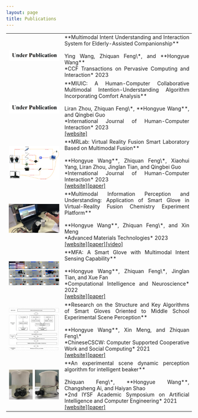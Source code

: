 ```yaml
---
layout: page
title: Publications
---
```

<table>
<colgroup>
<col width="30%" />
<col width="70%" />
</colgroup>
<tbody>
<tr>

<td><img src="/assets/img/up.png" width="250"></td>
<td markdown="span" style="text-align:justify">**Multimodal Intent Understanding and Interaction System for Elderly-Assisted Companionship**<br><br>Ying Wang, Zhiquan Feng\*, and **Hongyue Wang**<br>*CCF Transactions on Pervasive Computing and Interaction* 2023<br></td>
</tr>
<tr>
<td><img src="/assets/img/up.png" width="250"></td><td markdown="span" style="text-align:justify">**MIUIC: A Human-Computer Collaborative Multimodal Intention-Understanding Algorithm Incorporating Comfort Analysis**<br><br>Liran Zhou, Zhiquan Feng\*, **Hongyue Wang**, and Qingbei Guo<br>*International Journal of Human-Computer Interaction* 2023<br><a href="https://www.tandfonline.com/doi/abs/10.1080/10447318.2023.2247606?journalCode=hihc20" target="_blank">[website]</a></td>
</tr>
<tr>
<td><img src="/assets/img/2023_ijhci.png" width="250"></td><td markdown="span" style="text-align:justify">**MRLab: Virtual Reality Fusion Smart Laboratory Based on Multimodal Fusion**<br><br>**Hongyue Wang**, Zhiquan Feng\*, Xiaohui Yang, Liran Zhou, Jinglan Tian, and Qingbei Guo<br>*International Journal of Human-Computer Interaction* 2023<br><a href="https://www.tandfonline.com/doi/abs/10.1080/10447318.2023.2227823" target="_blank">[website]</a><a href="/assets/pubs/MRLab Virtual Reality Fusion Smart Laboratory Based on Multimodal Fusion.pdf" target="_blank">[paper]</a></td>
</tr>
<tr>
<td><img src="/assets/img/2022_am.png" width="250"></td><td markdown="span" style="text-align:justify">**Multimodal Information Perception and Understanding: Application of Smart Glove in Virtual-Reality Fusion Chemistry Experiment Platform**<br><br>**Hongyue Wang**, Zhiquan Feng\*, and Xin Meng<br>*Advanced Materials Technologies* 2023<br><a href="https://onlinelibrary.wiley.com/doi/abs/10.1002/admt.202200549" target="_blank">[website]</a><a href="/assets/pubs/Multimodal Information Perception and Understanding：Application of Smart Glove in Virtual-Reality Fusion Chemistry Experiment Platform.pdf" target="_blank">[paper]</a><a href="https://youtu.be/8btwYEO1cd4" target="_blank">[video]</a></td>
</tr>
<tr>
<td><img src="/assets/img/2022_cin.png" width="250"></td><td markdown="span" style="text-align:justify">**MFA: A Smart Glove with Multimodal Intent Sensing Capability**<br><br>**Hongyue Wang**, Zhiquan Feng\*, Jinglan Tian, and Xue Fan<br>*Computational Intelligence and Neuroscience* 2022<br><a href="https://www.hindawi.com/journals/cin/2022/3545850/" target="_blank">[website]</a><a href="/assets/pubs/MFA：A Smart Glove with Multimodal Intent Sensing Capability.pdf" target="_blank">[paper]</a></td>
</tr>
<tr>
<td><img src="/assets/img/2021_cscw.png" width="250"></td><td markdown="span" style="text-align:justify">**Research on the Structure and Key Algorithms of Smart Gloves Oriented to Middle School Experimental Scene Perception**<br><br>**Hongyue Wang**, Xin Meng, and Zhiquan Feng\*<br>*ChineseCSCW: Computer Supported Cooperative Work and Social Computing* 2021<br><a href="https://link.springer.com/chapter/10.1007/978-981-19-4546-5_32" target="_blank">[website]</a><a href="/assets/pubs/Research on the Structure and Key Algorithms of Smart Gloves Oriented to Middle School Experimental Scene Perception.pdf" target="_blank">[paper]</a></td>
</tr>
<tr>
<td><img src="/assets/img/2021_iysf.png" width="250"></td><td markdown="span" style="text-align:justify">**An experimental scene dynamic perception algorithm for intelligent beaker**<br><br>Zhiquan Feng\*, **Hongyue Wang**, Changsheng Ai, and Haiyan Shao<br>*2nd IYSF Academic Symposium on Artificial Intelligence and Computer Engineering* 2021<br><a href="https://www.spiedigitallibrary.org/conference-proceedings-of-spie/12079/120790A/An-experimental-scene-dynamic-perception-algorithm-for-intelligent-beaker/10.1117/12.2622843.short?SSO=1" target="_blank">[website]</a><a href="/assets/pubs/An experimental scene dynamic perception algorithm for intelligent beaker.pdf" target="_blank">[paper]</a></td>
</tr>
</tbody>
</table>


